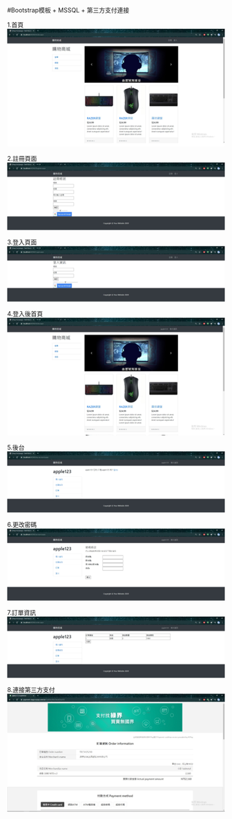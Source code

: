 #Bootstrap模板 + MSSQL + 第三方支付連接



1.首頁
![image](https://github.com/z83520/TestWeb/blob/main/jpg/%E9%A6%96%E9%A0%81.jpg)


2.註冊頁面 
![image](https://github.com/z83520/TestWeb/blob/main/jpg/%E8%A8%BB%E5%86%8A.jpg)

3.登入頁面
![image](https://github.com/z83520/TestWeb/blob/main/jpg/%E7%99%BB%E5%85%A5.jpg)

4.登入後首頁
![image](https://github.com/z83520/TestWeb/blob/main/jpg/%E7%99%BB%E5%85%A5%E5%BE%8C%E9%A6%96%E9%A0%81.jpg)

5.後台
![image](https://github.com/z83520/TestWeb/blob/main/jpg/%E5%BE%8C%E8%87%BA.jpg)

6.更改密碼
![image](https://github.com/z83520/TestWeb/blob/main/jpg/%E5%AF%86%E7%A2%BC%E4%BF%AE%E6%94%B9.jpg)

7.訂單資訊
![image](https://github.com/z83520/TestWeb/blob/main/jpg/%E8%A8%82%E5%96%AE.jpg)

8.連接第三方支付
![image](https://github.com/z83520/TestWeb/blob/main/jpg/%E7%B6%A0%E7%95%8C.jpg)
